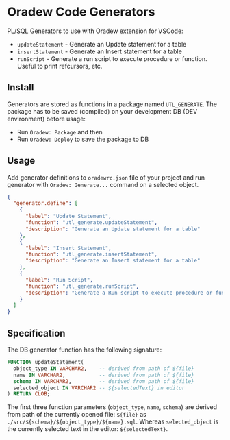 # Oradew Code Generators

PL/SQL Generators to use with Oradew extension for VSCode:

- `updateStatement` - Generate an Update statement for a table
- `insertStatement` - Generate an Insert statement for a table
- `runScript` - Generate a run script to execute procedure or function. Useful to print refcursors, etc.


## Install

Generators are stored as functions in a package named `UTL_GENERATE`. The package has to be saved (compiled) on your development DB (DEV environment) before usage:

- Run `Oradew: Package` and then
- Run `Oradew: Deploy` to save the package to DB

## Usage

Add generator definitions to `oradewrc.json` file of your project and run generator with `Oradew: Generate...` command on a selected object.
```json
{
  "generator.define": [
    {
      "label": "Update Statement",
      "function": "utl_generate.updateStatement",
      "description": "Generate an Update statement for a table"
    },
    {
      "label": "Insert Statement",
      "function": "utl_generate.insertStatement",
      "description": "Generate an Insert statement for a table"
    },    
    {
      "label": "Run Script",
      "function": "utl_generate.runScript",
      "description": "Generate a Run script to execute procedure or function"
    }
  ]
}
```

## Specification

The DB generator function has the following signature:

```sql
FUNCTION updateStatement(
  object_type IN VARCHAR2,    -- derived from path of ${file}
  name IN VARCHAR2,           -- derived from path of ${file}
  schema IN VARCHAR2,         -- derived from path of ${file}
  selected_object IN VARCHAR2 -- ${selectedText} in editor
) RETURN CLOB;
```

The first three function parameters (`object_type`, `name`, `schema`) are derived from path of the currently opened file: `${file}` as `./src/${schema}/${object_type}/${name}.sql`. Whereas `selected_object` is the currently selected text in the editor: `${selectedText}`.